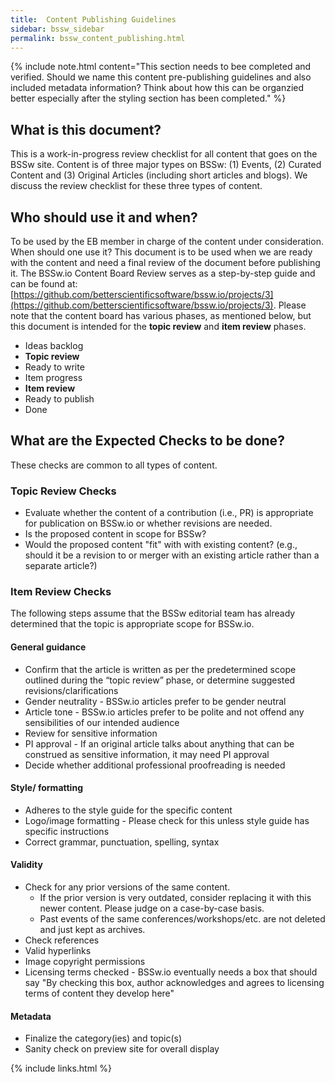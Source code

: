 ```yaml
---
title:  Content Publishing Guidelines
sidebar: bssw_sidebar
permalink: bssw_content_publishing.html
---
```


{% include note.html content="This section needs to bee completed
and verified. Should we name this content pre-publishing guidelines
and also included metadata information? Think about how this can
be organzied better especially after the styling section has been completed." %}

## What is this document?
This is a work-in-progress review checklist for all content that goes on the BSSw site. Content is of three major types on BSSw: (1) Events, (2) Curated Content and (3) Original Articles (including short articles and blogs). We discuss the review checklist for these three types of content.

## Who should use it and when?
To be used by the EB member in charge of the content under consideration.
When should one use it?
This document is to be used when we are ready with the content and need a final review of the document before publishing it. The BSSw.io Content Board Review serves as a step-by-step guide and can be found at: [https://github.com/betterscientificsoftware/bssw.io/projects/3](https://github.com/betterscientificsoftware/bssw.io/projects/3). Please note that the content board has various phases, as mentioned below, but this document is intended for the **topic review** and **item review** phases. 
* Ideas backlog
* **Topic review** 
* Ready to write
* Item progress
* **Item review**
* Ready to publish
* Done

## What are the Expected Checks to be done?
 These checks are common to all types of content. 

### Topic Review Checks
* Evaluate whether the content of a contribution (i.e., PR) is appropriate for publication on BSSw.io or whether revisions are needed. 
* Is the proposed content in scope for BSSw?
* Would the proposed content "fit" with with existing content? (e.g.,  should it be a revision to or merger with an existing article rather than a separate article?)

### Item Review Checks
The following steps assume that the BSSw editorial team has already determined that the topic is appropriate scope for BSSw.io.
#### General guidance
* Confirm that the article is written as per the predetermined scope outlined during the “topic review” phase, or determine suggested revisions/clarifications
* Gender neutrality - BSSw.io articles prefer to be gender neutral 
* Article tone - BSSw.io articles prefer to be polite and not offend any sensibilities of our intended audience 
* Review for sensitive information 
* PI approval  - If an original article talks about anything that can be construed as sensitive information, it may need PI approval
* Decide whether additional professional proofreading is needed

#### Style/ formatting
* Adheres to the style guide for the specific content
* Logo/image formatting - Please check for this unless style guide has specific instructions
* Correct grammar, punctuation, spelling, syntax

#### Validity
* Check for any prior versions of the same content. 
   * If the prior version is very outdated, consider replacing it with this newer content. Please judge on a case-by-case basis. 
   * Past events of the same conferences/workshops/etc. are not deleted and just kept as archives.
* Check references
* Valid hyperlinks
* Image copyright permissions 
* Licensing terms checked  - BSSw.io eventually needs a box that should say "By checking this box, author acknowledges and agrees to licensing terms of content they develop here" 

#### Metadata 
* Finalize the category(ies) and topic(s) 
* Sanity check on preview site for overall display




{% include links.html %}
